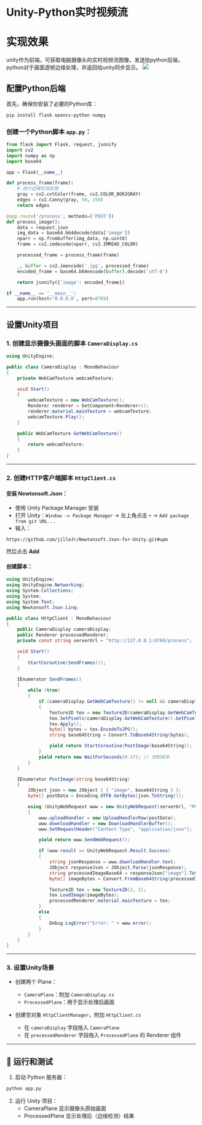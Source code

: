 
# Unity-Python实时视频流

# 实现效果
unity作为前端，可获取电脑摄像头的实时视频流图像，发送给python后端，python对于画面逐帧边缘处理，并返回给unity同步显示。
![](README/image.png)
## 配置Python后端

首先，确保你安装了必要的Python库：

```bash
pip install flask opencv-python numpy
```

### 创建一个Python脚本 `app.py`：

```python
from flask import Flask, request, jsonify
import cv2
import numpy as np
import base64

app = Flask(__name__)

def process_frame(frame):
    # 进行边缘检测处理
    gray = cv2.cvtColor(frame, cv2.COLOR_BGR2GRAY)
    edges = cv2.Canny(gray, 50, 150)
    return edges

@app.route('/process', methods=['POST'])
def process_image():
    data = request.json
    img_data = base64.b64decode(data['image'])
    nparr = np.frombuffer(img_data, np.uint8)
    frame = cv2.imdecode(nparr, cv2.IMREAD_COLOR)

    processed_frame = process_frame(frame)

    _, buffer = cv2.imencode('.jpg', processed_frame)
    encoded_frame = base64.b64encode(buffer).decode('utf-8')

    return jsonify({'image': encoded_frame})

if __name__ == '__main__':
    app.run(host='0.0.0.0', port=8769)
```

---

## 设置Unity项目

### 1. 创建显示摄像头画面的脚本 `CameraDisplay.cs`

```csharp
using UnityEngine;

public class CameraDisplay : MonoBehaviour
{
    private WebCamTexture webcamTexture;

    void Start()
    {
        webcamTexture = new WebCamTexture();
        Renderer renderer = GetComponent<Renderer>();
        renderer.material.mainTexture = webcamTexture;
        webcamTexture.Play();
    }

    public WebCamTexture GetWebCamTexture()
    {
        return webcamTexture;
    }
}
```

---

### 2. 创建HTTP客户端脚本 `HttpClient.cs`

#### 安装 Newtonsoft.Json：

- 使用 Unity Package Manager 安装
- 打开 Unity：`Window -> Package Manager` → 左上角点击 `+` → `Add package from git URL...`
- 输入：

```text
https://github.com/jilleJr/Newtonsoft.Json-for-Unity.git#upm
```

然后点击 **Add**

#### 创建脚本：

```csharp
using UnityEngine;
using UnityEngine.Networking;
using System.Collections;
using System;
using System.Text;
using Newtonsoft.Json.Linq;

public class HttpClient : MonoBehaviour
{
    public CameraDisplay cameraDisplay;
    public Renderer processedRenderer;
    private const string serverUrl = "http://127.0.0.1:8769/process";

    void Start()
    {
        StartCoroutine(SendFrames());
    }

    IEnumerator SendFrames()
    {
        while (true)
        {
            if (cameraDisplay.GetWebCamTexture() != null && cameraDisplay.GetWebCamTexture().isPlaying)
            {
                Texture2D tex = new Texture2D(cameraDisplay.GetWebCamTexture().width, cameraDisplay.GetWebCamTexture().height);
                tex.SetPixels(cameraDisplay.GetWebCamTexture().GetPixels());
                tex.Apply();
                byte[] bytes = tex.EncodeToJPG();
                string base64String = Convert.ToBase64String(bytes);

                yield return StartCoroutine(PostImage(base64String));
            }
            yield return new WaitForSeconds(0.1f); // 控制帧率
        }
    }

    IEnumerator PostImage(string base64String)
    {
        JObject json = new JObject { { "image", base64String } };
        byte[] postData = Encoding.UTF8.GetBytes(json.ToString());

        using (UnityWebRequest www = new UnityWebRequest(serverUrl, "POST"))
        {
            www.uploadHandler = new UploadHandlerRaw(postData);
            www.downloadHandler = new DownloadHandlerBuffer();
            www.SetRequestHeader("Content-Type", "application/json");

            yield return www.SendWebRequest();

            if (www.result == UnityWebRequest.Result.Success)
            {
                string jsonResponse = www.downloadHandler.text;
                JObject responseJson = JObject.Parse(jsonResponse);
                string processedImageBase64 = responseJson["image"].ToString();
                byte[] imageBytes = Convert.FromBase64String(processedImageBase64);

                Texture2D tex = new Texture2D(2, 2);
                tex.LoadImage(imageBytes);
                processedRenderer.material.mainTexture = tex;
            }
            else
            {
                Debug.LogError("Error: " + www.error);
            }
        }
    }
}
```

---

### 3. 设置Unity场景

- 创建两个 Plane：
  - `CameraPlane`：附加 `CameraDisplay.cs`
  - `ProcessedPlane`：用于显示处理后画面

- 创建空对象 `HttpClientManager`，附加 `HttpClient.cs`
  - 在 `cameraDisplay` 字段拖入 `CameraPlane`
  - 在 `processedRenderer` 字段拖入 `ProcessedPlane` 的 Renderer 组件

---

## 🧪 运行和测试

1. 启动 Python 服务器：

```bash
python app.py
```

2. 运行 Unity 项目：
   - CameraPlane 显示摄像头原始画面
   - ProcessedPlane 显示处理后（边缘检测）结果
